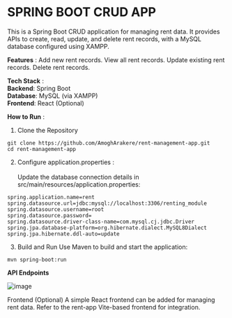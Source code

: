 # **SPRING BOOT CRUD APP**

This is a Spring Boot CRUD application for managing rent data. It provides APIs to create, read, update, and delete rent records, with a MySQL database configured using XAMPP.

**Features** :
Add new rent records.
View all rent records.
Update existing rent records.
Delete rent records.

**Tech Stack** : <br>
**Backend**: Spring Boot  <br>
**Database**: MySQL (via XAMPP) <br>
**Frontend**: React (Optional)

**How to Run** :
1. Clone the Repository
```
git clone https://github.com/AmoghArakere/rent-management-app.git
cd rent-management-app
```

2. Configure application.properties : <br><br>Update the database connection details in src/main/resources/application.properties:
```
spring.application.name=rent
spring.datasource.url=jdbc:mysql://localhost:3306/renting_module
spring.datasource.username=root
spring.datasource.password=
spring.datasource.driver-class-name=com.mysql.cj.jdbc.Driver
spring.jpa.database-platform=org.hibernate.dialect.MySQL8Dialect
spring.jpa.hibernate.ddl-auto=update
```

3. Build and Run
Use Maven to build and start the application:
```
mvn spring-boot:run
```

**API Endpoints**

![image](https://github.com/user-attachments/assets/ba869af8-82a0-48fb-9801-17c268594efa)

Frontend (Optional)
A simple React frontend can be added for managing rent data. Refer to the rent-app Vite-based frontend for integration.

